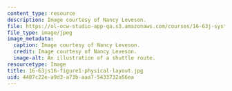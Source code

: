 ```yaml
---
content_type: resource
description: Image courtesy of Nancy Leveson.
file: https://ol-ocw-studio-app-qa.s3.amazonaws.com/courses/16-63j-system-safety-spring-2016/4407c22ea9d3a73baaa75433732a56ea_16-63js16-figure1-physical-layout.jpg
file_type: image/jpeg
image_metadata:
  caption: Image courtesy of Nancy Leveson.
  credit: Image courtesy of Nancy Leveson.
  image-alt: An illustration of a shuttle route.
resourcetype: Image
title: 16-63js16-figure1-physical-layout.jpg
uid: 4407c22e-a9d3-a73b-aaa7-5433732a56ea
---
```

